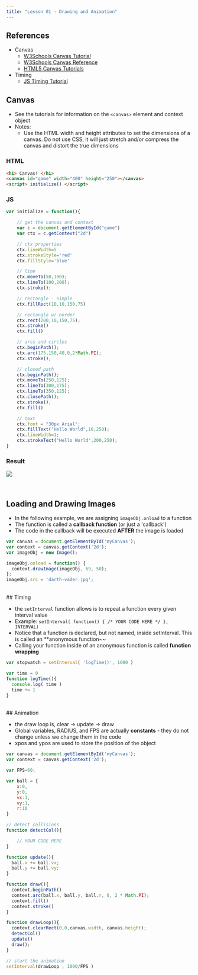 ```yaml
---
title: "Lesson 01 - Drawing and Animation"
---
```


## References

- Canvas
  - [W3Schools Canvas Tutorial](http://www.w3schools.com/html/html5_canvas.asp)
  - [W3Schools Canvas Reference](http://www.w3schools.com/tags/ref_canvas.asp)
  - [HTML5 Canvas Tutorials](http://www.html5canvastutorials.com/)
- Timing
  - [JS Timing Tutorial](http://www.w3schools.com/js/js_timing.asp)


## Canvas

- See the tutorials for information on the ```<canvas>``` element and context object
- Notes:
  - Use the HTML width and height attributes to set the dimensions of a canvas. Do not use
  CSS, it will just stretch and/or compress the canvas and distort the true dimensions

### HTML
```html
<h1> Canvas! </h1>
<canvas id="game" width="400" height="250"></canvas>
<script> initialize() </script>
```

### JS
```javascript
var initialize = function(){

    // get the canvas and context
    var c = document.getElementById("game")
    var ctx = c.getContext("2d")

    // ctx properties
    ctx.lineWidth=5
    ctx.strokeStyle='red'
    ctx.fillStyle='blue'

    // line
    ctx.moveTo(50,100);
    ctx.lineTo(100,200);
    ctx.stroke();

    // rectangle - simple
    ctx.fillRect(10,10,150,75)

    // rectangle w/ border
    ctx.rect(200,10,150,75);
    ctx.stroke()
    ctx.fill()

    // arcs and circles
    ctx.beginPath();
    ctx.arc(175,150,40,0,2*Math.PI);
    ctx.stroke();

    // closed path
    ctx.beginPath();
    ctx.moveTo(250,125);
    ctx.lineTo(300,175);
    ctx.lineTo(350,125);
    ctx.closePath();
    ctx.stroke();
    ctx.fill()

    // text
    ctx.font = "30px Arial";
    ctx.fillText("Hello World",10,250);
    ctx.lineWidth=1;
    ctx.strokeText("Hello World",200,250);
}
```

### Result

![](/images/cp1/unit-10/canvas.png)

<br />

## Loading and Drawing Images

- In the following example, we are assigning ```imageObj.onload``` to a function
- The function is called a **callback function** (or just a 'callback')
- The code in the callback will be executed **AFTER** the image is loaded

```javascript
var canvas = document.getElementById('myCanvas');
var context = canvas.getContext('2d');
var imageObj = new Image();

imageObj.onload = function() {
  context.drawImage(imageObj, 69, 50);
};
imageObj.src = 'darth-vader.jpg';
```

<br />
## Timing

- the ```setInterval``` function allows is to repeat a function every given interval value
- Example: ```setInterval( function() { /* YOUR CODE HERE */ }, INTERVAL)```
- Notice that a function is declared, but not named, inside setInterval. This is called an
**anonymous function~~
- Calling your function inside of an anonymous function is called **function wrapping**

```javascript
var stopwatch = setInterval( 'logTime()', 1000 )

var time = 0
function logTime(){
  console.log( time )
  time += 1
}
```

<br />
## Animation

- the draw loop is, clear -> update -> draw
- Global variables, RADIUS, and FPS are actually **constants** - they do not change unless we
change them in the code
- xpos and ypos are used to store the position of the object

```javascript
var canvas = document.getElementById('myCanvas');
var context = canvas.getContext('2d');

var FPS=60;

var ball = {
    x:0,
    y:0,
    vx:1,
    vy:1,
    r:10
}

// detect collisions
function detectCol(){

    // YOUR CODE HERE
}

function update(){
  ball.x += ball.vx;
  ball.y += ball.vy;
}

function draw(){
  context.beginPath()
  context.arc(ball.x, ball.y, ball.r, 0, 2 * Math.PI);
  context.fill()
  context.stroke()
}

function drawLoop(){
  context.clearRect(0,0,canvas.width, canvas.height);
  detectCol()
  update()
  draw();
}

// start the animation
setInterval(drawLoop , 1000/FPS )
```
